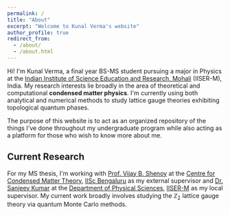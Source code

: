 ```yaml
---
permalink: /
title: "About"
excerpt: "Welcome to Kunal Verma's website"
author_profile: true
redirect_from: 
  - /about/
  - /about.html
---
```



Hi! I'm Kunal Verma, a final year BS-MS student pursuing a major in Physics at the [Indian Institute of Science Education and Research, Mohali](https://www.iisermohali.ac.in/) (IISER-M), India. My research interests lie broadly in the area of theoretical and computational **condensed matter physics**. I'm currently using both analytical and numerical methods to study lattice gauge theories exhibiting topological quantum phases.

The purpose of this website is to act as an organized repository of the things I've done throughout my undergraduate program while also acting as a platform for those who wish to know more about me.

Current Research
---
For my MS thesis, I'm working with [Prof. Vijay B. Shenoy](http://www.physics.iisc.ac.in/~shenoy/) at the [Centre for Condensed Matter Theory](http://www.physics.iisc.ac.in/~ccmt/), [IISc Bengaluru](https://iisc.ac.in/) as my external supervisor and [Dr. Sanjeev Kumar](https://web.iisermohali.ac.in/dept/physics/Sanjeev_Kumar.html) at the [Department of Physical Sciences](https://web.iisermohali.ac.in/dept/physics/index.html), [IISER-M](https://www.iisermohali.ac.in/) as my local supervisor. My current work broadly involves studying the $\mathbb{Z}_2$ lattice gauge theory via quantum Monte Carlo methods.
